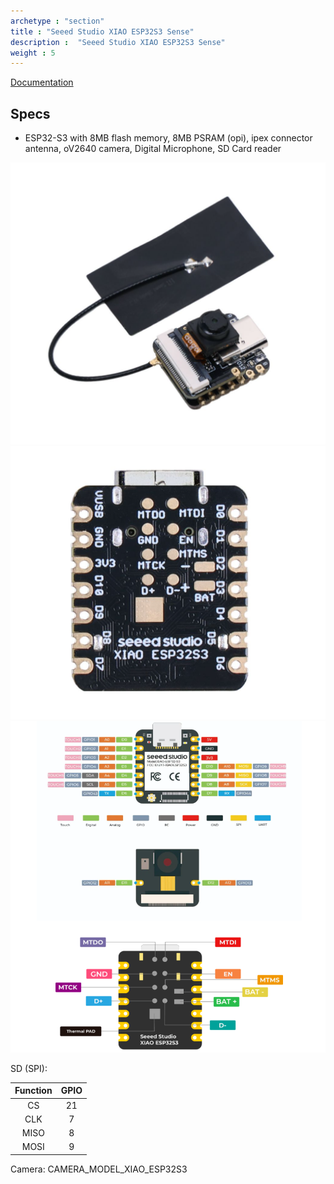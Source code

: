 ```yaml
---
archetype : "section"
title : "Seeed Studio XIAO ESP32S3 Sense"
description :  "Seeed Studio XIAO ESP32S3 Sense"
weight : 5
---
```

[Documentation](https://www.seeedstudio.com/XIAO-ESP32S3-Sense-p-5639.html)

## Specs
* ESP32-S3 with 8MB flash memory, 8MB PSRAM (opi), ipex connector antenna, oV2640 camera, Digital Microphone, SD Card reader


![image](front.png?width=400px)
![image](back.png?width=400px)
![image](pinout.png?width=400px)


SD (SPI):

| Function | GPIO|
|:-:|:-:|
|CS | 21 |
|CLK|7| 
|MISO|8|
|MOSI|9|

Camera: CAMERA_MODEL_XIAO_ESP32S3
